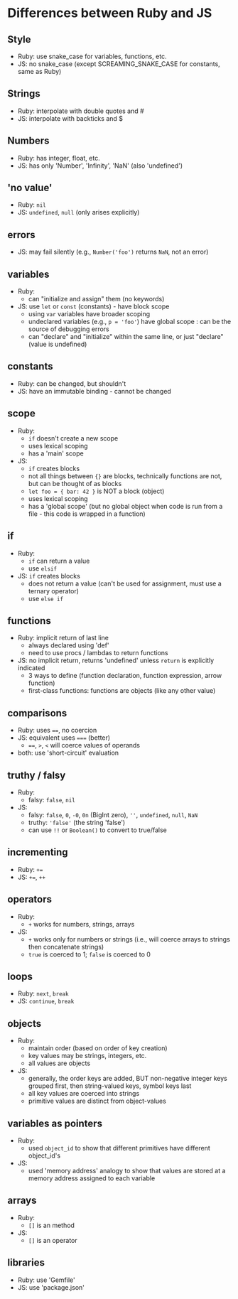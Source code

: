 # Differences between Ruby and JS

## Style
- Ruby: use snake_case for variables, functions, etc.
- JS: no snake_case (except SCREAMING_SNAKE_CASE for constants, same as Ruby)

## Strings
- Ruby: interpolate with double quotes and #
- JS: interpolate with backticks and $

## Numbers
- Ruby: has integer, float, etc.
- JS: has only 'Number', 'Infinity', 'NaN' (also 'undefined')

## 'no value'
- Ruby: `nil`
- JS: `undefined`, `null` (only arises explicitly)

## errors
- JS: may fail silently (e.g., `Number('foo')` returns `NaN`, not an error)

## variables
- Ruby:
  - can "initialize and assign" them (no keywords)
- JS: use `let` or `const` (constants) - have block scope
  - using `var` variables have broader scoping
  - undeclared variables (e.g., `p = 'foo'`) have global scope : can be the source of debugging errors
  - can "declare" and "initialize" within the same line, or just "declare" (value is undefined)

## constants
- Ruby: can be changed, but shouldn't
- JS: have an immutable binding - cannot be changed

## scope
- Ruby: 
  - `if` doesn't create a new scope
  - uses lexical scoping
  - has a 'main' scope
- JS: 
  - `if` creates blocks
  - not all things between `{}` are blocks, technically functions are not, but can be thought of as blocks
  - `let foo = { bar: 42 }` is NOT a block (object)
  - uses lexical scoping
  - has a 'global scope' (but no global object when code is run from a file - this code is wrapped in a function)

## if
- Ruby: 
  - `if` can return a value
  - use `elsif`
- JS: `if` creates blocks
  - does not return a value (can't be used for assignment, must use a ternary operator)
  - use `else if`

## functions
- Ruby: implicit return of last line
  - always declared using 'def'
  - need to use procs / lambdas to return functions
- JS: no implicit return, returns 'undefined' unless `return` is explicitly indicated
  - 3 ways to define (function declaration, function expression, arrow function)
  - first-class functions: functions are objects (like any other value)

## comparisons
- Ruby: uses `==`, no coercion
- JS: equivalent uses `===` (better)
  - `==`, `>`, `<` will coerce values of operands
- both: use 'short-circuit' evaluation

## truthy / falsy
- Ruby: 
  - falsy: `false`, `nil`
- JS:
  - falsy: `false`, `0`, `-0`, `0n` (BigInt zero), `''`, `undefined`, `null`, `NaN`
  - truthy: `'false'` (the string 'false')
  - can use `!!` or `Boolean()` to convert to true/false

## incrementing
- Ruby: `+=`
- JS: `+=`, `++`

## operators
- Ruby:
  - `+` works for numbers, strings, arrays
- JS:
  - `+` works only for numbers or strings (i.e., will coerce arrays to strings then concatenate strings)
  - `true` is coerced to 1;  `false` is coerced to 0

## loops
- Ruby: `next`, `break`
- JS: `continue`, `break`

## objects
- Ruby: 
  - maintain order (based on order of key creation)
  - key values may be strings, integers, etc.
  - all values are objects
- JS:
  - generally, the order keys are added, BUT non-negative integer keys grouped first, then string-valued keys, symbol keys last
  - all key values are coerced into strings
  - primitive values are distinct from object-values

## variables as pointers
- Ruby:
  - used `object_id` to show that different primitives have different object_id's
- JS:
  - used 'memory address' analogy to show that values are stored at a memory address assigned to each variable

## arrays
- Ruby:
  - `[]` is an method
- JS:
  - `[]` is an operator

## libraries
- Ruby: use 'Gemfile'
- JS: use 'package.json'
